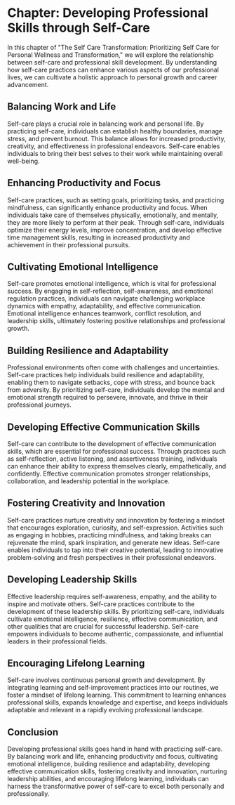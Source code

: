 Chapter: Developing Professional Skills through Self-Care
=========================================================

In this chapter of "The Self Care Transformation: Prioritizing Self Care for Personal Wellness and Transformation," we will explore the relationship between self-care and professional skill development. By understanding how self-care practices can enhance various aspects of our professional lives, we can cultivate a holistic approach to personal growth and career advancement.

Balancing Work and Life
-----------------------

Self-care plays a crucial role in balancing work and personal life. By practicing self-care, individuals can establish healthy boundaries, manage stress, and prevent burnout. This balance allows for increased productivity, creativity, and effectiveness in professional endeavors. Self-care enables individuals to bring their best selves to their work while maintaining overall well-being.

Enhancing Productivity and Focus
--------------------------------

Self-care practices, such as setting goals, prioritizing tasks, and practicing mindfulness, can significantly enhance productivity and focus. When individuals take care of themselves physically, emotionally, and mentally, they are more likely to perform at their peak. Through self-care, individuals optimize their energy levels, improve concentration, and develop effective time management skills, resulting in increased productivity and achievement in their professional pursuits.

Cultivating Emotional Intelligence
----------------------------------

Self-care promotes emotional intelligence, which is vital for professional success. By engaging in self-reflection, self-awareness, and emotional regulation practices, individuals can navigate challenging workplace dynamics with empathy, adaptability, and effective communication. Emotional intelligence enhances teamwork, conflict resolution, and leadership skills, ultimately fostering positive relationships and professional growth.

Building Resilience and Adaptability
------------------------------------

Professional environments often come with challenges and uncertainties. Self-care practices help individuals build resilience and adaptability, enabling them to navigate setbacks, cope with stress, and bounce back from adversity. By prioritizing self-care, individuals develop the mental and emotional strength required to persevere, innovate, and thrive in their professional journeys.

Developing Effective Communication Skills
-----------------------------------------

Self-care can contribute to the development of effective communication skills, which are essential for professional success. Through practices such as self-reflection, active listening, and assertiveness training, individuals can enhance their ability to express themselves clearly, empathetically, and confidently. Effective communication promotes stronger relationships, collaboration, and leadership potential in the workplace.

Fostering Creativity and Innovation
-----------------------------------

Self-care practices nurture creativity and innovation by fostering a mindset that encourages exploration, curiosity, and self-expression. Activities such as engaging in hobbies, practicing mindfulness, and taking breaks can rejuvenate the mind, spark inspiration, and generate new ideas. Self-care enables individuals to tap into their creative potential, leading to innovative problem-solving and fresh perspectives in their professional endeavors.

Developing Leadership Skills
----------------------------

Effective leadership requires self-awareness, empathy, and the ability to inspire and motivate others. Self-care practices contribute to the development of these leadership skills. By prioritizing self-care, individuals cultivate emotional intelligence, resilience, effective communication, and other qualities that are crucial for successful leadership. Self-care empowers individuals to become authentic, compassionate, and influential leaders in their professional fields.

Encouraging Lifelong Learning
-----------------------------

Self-care involves continuous personal growth and development. By integrating learning and self-improvement practices into our routines, we foster a mindset of lifelong learning. This commitment to learning enhances professional skills, expands knowledge and expertise, and keeps individuals adaptable and relevant in a rapidly evolving professional landscape.

Conclusion
----------

Developing professional skills goes hand in hand with practicing self-care. By balancing work and life, enhancing productivity and focus, cultivating emotional intelligence, building resilience and adaptability, developing effective communication skills, fostering creativity and innovation, nurturing leadership abilities, and encouraging lifelong learning, individuals can harness the transformative power of self-care to excel both personally and professionally.

